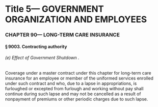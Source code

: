
# Title 5— GOVERNMENT ORGANIZATION AND EMPLOYEES
### CHAPTER 90— LONG-TERM CARE INSURANCE
#### § 9003. Contracting authority
###### (e) Effect of Government Shutdown .

Coverage under a master contract under this chapter for long-term care insurance for an employee or member of the uniformed services enrolled under such contract and who, due to a lapse in appropriations, is furloughed or excepted from furlough and working without pay shall continue during such lapse and may not be cancelled as a result of nonpayment of premiums or other periodic charges due to such lapse.
